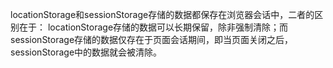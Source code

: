 locationStorage和sessionStorage存储的数据都保存在浏览器会话中，二者的区别在于：
locationStorage存储的数据可以长期保留，除非强制清除；而sessionStorage存储的数据仅存在于页面会话期间，即当页面关闭之后，sessionStorage中的数据就会被清除。
